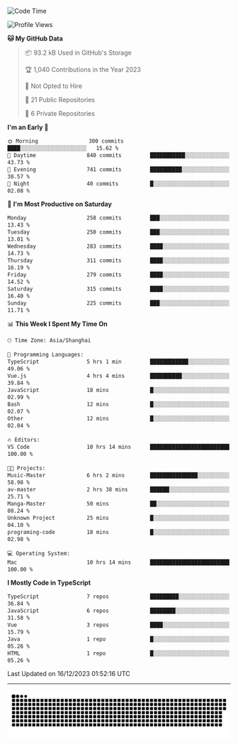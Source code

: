 <!--
<picture>
  <source
    srcset="https://github-readme-stats.vercel.app/api?username=kevinxft&show_icons=true&theme=dark"
    media="(prefers-color-scheme: dark)"
  />
  <source
    srcset="https://github-readme-stats.vercel.app/api?username=kevinxft&show_icons=true"
    media="(prefers-color-scheme: light), (prefers-color-scheme: no-preference)"
  />
  <img src="https://github-readme-stats.vercel.app/api?username=kevinxft&show_icons=true" />
</picture>
-->

<!--START_SECTION:waka-->
![Code Time](http://img.shields.io/badge/Code%20Time-1%2C381%20hrs%201%20min-blue)

![Profile Views](http://img.shields.io/badge/Profile%20Views-0-blue)

**🐱 My GitHub Data** 

> 📦 93.2 kB Used in GitHub's Storage 
 > 
> 🏆 1,040 Contributions in the Year 2023
 > 
> 🚫 Not Opted to Hire
 > 
> 📜 21 Public Repositories 
 > 
> 🔑 6 Private Repositories 
 > 
**I'm an Early 🐤** 

```text
🌞 Morning                300 commits         ████░░░░░░░░░░░░░░░░░░░░░   15.62 % 
🌆 Daytime                840 commits         ███████████░░░░░░░░░░░░░░   43.73 % 
🌃 Evening                741 commits         ██████████░░░░░░░░░░░░░░░   38.57 % 
🌙 Night                  40 commits          █░░░░░░░░░░░░░░░░░░░░░░░░   02.08 % 
```
📅 **I'm Most Productive on Saturday** 

```text
Monday                   258 commits         ███░░░░░░░░░░░░░░░░░░░░░░   13.43 % 
Tuesday                  250 commits         ███░░░░░░░░░░░░░░░░░░░░░░   13.01 % 
Wednesday                283 commits         ████░░░░░░░░░░░░░░░░░░░░░   14.73 % 
Thursday                 311 commits         ████░░░░░░░░░░░░░░░░░░░░░   16.19 % 
Friday                   279 commits         ████░░░░░░░░░░░░░░░░░░░░░   14.52 % 
Saturday                 315 commits         ████░░░░░░░░░░░░░░░░░░░░░   16.40 % 
Sunday                   225 commits         ███░░░░░░░░░░░░░░░░░░░░░░   11.71 % 
```


📊 **This Week I Spent My Time On** 

```text
🕑︎ Time Zone: Asia/Shanghai

💬 Programming Languages: 
TypeScript               5 hrs 1 min         ████████████░░░░░░░░░░░░░   49.06 % 
Vue.js                   4 hrs 4 mins        ██████████░░░░░░░░░░░░░░░   39.84 % 
JavaScript               18 mins             █░░░░░░░░░░░░░░░░░░░░░░░░   02.99 % 
Bash                     12 mins             █░░░░░░░░░░░░░░░░░░░░░░░░   02.07 % 
Other                    12 mins             █░░░░░░░░░░░░░░░░░░░░░░░░   02.04 % 

🔥 Editors: 
VS Code                  10 hrs 14 mins      █████████████████████████   100.00 % 

🐱‍💻 Projects: 
Music-Master             6 hrs 2 mins        ███████████████░░░░░░░░░░   58.98 % 
av-master                2 hrs 38 mins       ██████░░░░░░░░░░░░░░░░░░░   25.71 % 
Manga-Master             50 mins             ██░░░░░░░░░░░░░░░░░░░░░░░   08.24 % 
Unknown Project          25 mins             █░░░░░░░░░░░░░░░░░░░░░░░░   04.10 % 
programing-code          18 mins             █░░░░░░░░░░░░░░░░░░░░░░░░   02.98 % 

💻 Operating System: 
Mac                      10 hrs 14 mins      █████████████████████████   100.00 % 
```

**I Mostly Code in TypeScript** 

```text
TypeScript               7 repos             █████████░░░░░░░░░░░░░░░░   36.84 % 
JavaScript               6 repos             ████████░░░░░░░░░░░░░░░░░   31.58 % 
Vue                      3 repos             ████░░░░░░░░░░░░░░░░░░░░░   15.79 % 
Java                     1 repo              █░░░░░░░░░░░░░░░░░░░░░░░░   05.26 % 
HTML                     1 repo              █░░░░░░░░░░░░░░░░░░░░░░░░   05.26 % 
```




 Last Updated on 16/12/2023 01:52:16 UTC
<!--END_SECTION:waka-->

---

<picture>
  <source media="(prefers-color-scheme: dark)" srcset="https://raw.githubusercontent.com/kevinxft/kevinxft/output/github-contribution-grid-snake-dark.svg">
  <source media="(prefers-color-scheme: light)" srcset="https://raw.githubusercontent.com/kevinxft/kevinxft/output/github-contribution-grid-snake.svg">
  <img alt="github contribution grid snake animation" src="https://raw.githubusercontent.com/kevinxft/kevinxft/output/github-contribution-grid-snake.svg">
</picture>